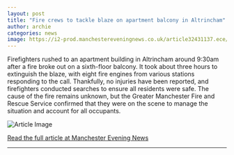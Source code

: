 ```yaml
---
layout: post
title: "Fire crews to tackle blaze on apartment balcony in Altrincham"
author: archie
categories: news
image: https://i2-prod.manchestereveningnews.co.uk/article32431137.ece/ALTERNATES/s1200/0_altrincham.jpg
---
```

Firefighters rushed to an apartment building in Altrincham around 9:30am after a fire broke out on a sixth-floor balcony. It took about three hours to extinguish the blaze, with eight fire engines from various stations responding to the call. Thankfully, no injuries have been reported, and firefighters conducted searches to ensure all residents were safe. The cause of the fire remains unknown, but the Greater Manchester Fire and Rescue Service confirmed that they were on the scene to manage the situation and account for all occupants.

![Article Image](https://i2-prod.manchestereveningnews.co.uk/article32431137.ece/ALTERNATES/s1200/0_altrincham.jpg)

[Read the full article at Manchester Evening News](https://www.manchestereveningnews.co.uk/news/greater-manchester-news/fire-crews-tackle-blaze-apartment-32431136)

---
